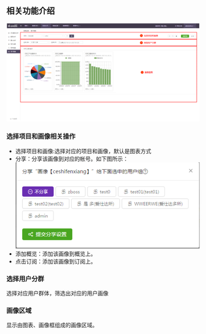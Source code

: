## 相关功能介绍
![](/assets/yonghuhuaxiang/1.png)
### 选择项目和画像相关操作
*	选择项目和画像:选择对应的项目和画像，默认是图表方式   
*	分享：分享该画像到对应的帐号。如下图所示：  
![](/assets/yonghuhuaxiang/2.png)
*	添加概览：添加该画像到概览上。  
*	点击订阅：添加该画像到订阅上。   
### 选择用户分群
选择对应用户群体，筛选出对应的用户画像
### 画像区域
显示由图表、画像框组成的画像区域。   
